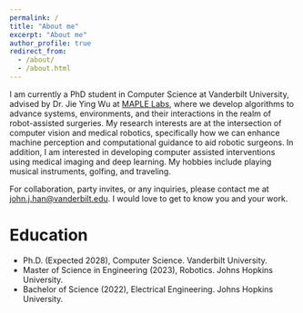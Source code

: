 ```yaml
---
permalink: /
title: "About me"
excerpt: "About me"
author_profile: true
redirect_from: 
  - /about/
  - /about.html
---
```


I am currently a PhD student in Computer Science at Vanderbilt University, advised by Dr. Jie Ying Wu at [MAPLE Labs](vu-maple-lab.github.io), where we develop algorithms to advance systems, environments, and their interactions in the realm of robot-assisted surgeries. My research interests are at the intersection of computer vision and medical robotics, specifically how we can enhance machine perception and computational guidance to aid robotic surgeons. In addition, I am interested in developing computer assisted interventions using medical imaging and deep learning. My hobbies include playing musical instruments, golfing, and traveling. 

For collaboration, party invites, or any inquiries, please contact me at john.j.han@vanderbilt.edu. I would love to get to know you and your work. 

Education
======
- Ph.D. (Expected 2028), Computer Science. Vanderbilt University. 
- Master of Science in Engineering (2023), Robotics. Johns Hopkins University.
- Bachelor of Science (2022), Electrical Engineering. Johns Hopkins University. 